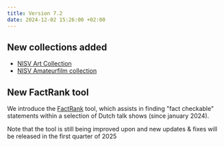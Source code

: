 ```yaml
---
title: Version 7.2
date: 2024-12-02 15:26:00 +02:00
---
```


## New collections added

* [NISV Art Collection](https://mediasuitedata.clariah.nl/dataset/nisv-art-collection)
* [NISV Amateurfilm collection](https://mediasuitedata.clariah.nl/dataset/amateur-film-collection)

## New FactRank tool

We introduce the [FactRank](https://mediasuite.clariah.nl/tool/factrank) tool, which assists in finding "fact checkable" statements within a selection of Dutch talk shows (since january 2024).

Note that the tool is still being improved upon and new updates & fixes will be released in the first quarter of 2025
